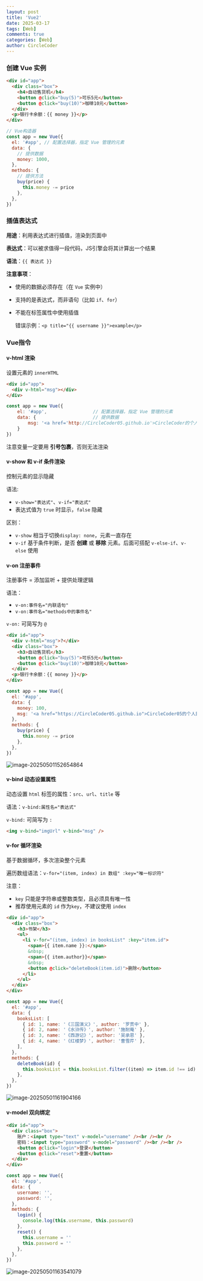 ```yaml
---
layout: post
title: 'Vue2'
date: 2025-03-17
tags: [Web]
comments: true
categories: [Web]
author: CircleCoder
---
```


### 创建 Vue 实例

```html
<div id="app">
  <div class="box">
    <h4>自动售货机</h4>
    <button @click="buy(5)">可乐5元</button>
    <button @click="buy(10)">咖啡10元</button>
  </div>
  <p>银行卡余额：{{ money }}</p>
</div>
```

```javascript
// Vue构造器
const app = new Vue({
  el: '#app', // 配置选择器，指定 Vue 管理的元素
  data: {
    // 提供数据
    money: 1000,
  },
  methods: {
    // 提供方法
    buy(price) {
      this.money -= price
    },
  },
})
```

### 插值表达式

**用途**：利用表达式进行插值，渲染到页面中

**表达式**：可以被求值得一段代码，JS引擎会将其计算出一个结果

**语法**：`{{ 表达式 }}`

**注意事项**：

- 使用的数据必须存在（在 `Vue` 实例中）

- 支持的是表达式，而非语句（比如 `if`、`for`）

- 不能在标签属性中使用插值

  错误示例：`<p title="{{ username }}">example</p>`

### Vue指令

#### v-html 渲染

设置元素的 `innerHTML`

```html
<div id="app">
  <div v-html="msg"></div>
</div>
```

```javascript
const app = new Vue({
    el: '#app',					// 配置选择器，指定 Vue 管理的元素
    data: {						// 提供数据
        msg: '<a href='http://CircleCoder05.github.io'>CircleCoder的个人技术博客</a>'
    }
})
```

注意变量一定要用 **引号包裹**，否则无法渲染

#### v-show 和 v-if 条件渲染

控制元素的显示隐藏

语法:

- `v-show="表达式"`、`v-if="表达式"`
- 表达式值为 `true` 时显示，`false` 隐藏

区别：

- `v-show` 相当于切换`display: none`，元素一直存在
- `v-if` 基于条件判断，是否 **创建** 或 **移除** 元素。后面可搭配 `v-else-if`、`v-else` 使用

#### v-on 注册事件

注册事件 = 添加监听 + 提供处理逻辑

语法：

- `v-on:事件名="内联语句"`
- `v-on:事件名="methods中的事件名"`

`v-on:` 可简写为 `@`

```html
<div id="app">
  <div v-html="msg">?</div>
  <div class="box">
    <h3>自动售货机</h3>
    <button @click="buy(5)">可乐5元</button>
    <button @click="buy(10)">咖啡10元</button>
  </div>
  <p>银行卡余额：{{ money }}</p>
</div>
```

```javascript
const app = new Vue({
  el: '#app',
  data: {
    money: 100,
    msg: '<a href="https://CircleCoder05.github.io">CircleCoder05的个人技术博客</a>',
  },
  methods: {
    buy(price) {
      this.money -= price
    },
  },
})
```

![image-20250501152654864](https://circlecoder05.oss-cn-beijing.aliyuncs.com/test/202505011527294.png)

#### v-bind 动态设置属性

动态设置 `html` 标签的属性：`src`、`url`、`title` 等

语法：`v-bind:属性名="表达式"`

`v-bind:` 可简写为 `:`

```html
<img v-bind="imgUrl" v-bind="msg" />
```

#### v-for 循环渲染

基于数据循环，多次渲染整个元素

遍历数组语法：`v-for="(item, index) in 数组" :key="唯一标识符"`

注意：

- `key` 只能是字符串或整数类型，且必须具有唯一性
- 推荐使用元素的 `id` 作为`key`，不建议使用 `index`

```html
<div id="app">
  <div class="box">
    <h3>书架</h3>
    <ul>
      <li v-for="(item, index) in booksList" :key="item.id">
        <span>{{ item.name }}:</span>
        &nbsp;
        <span>{{ item.author}}</span>
        &nbsp;
        <button @click="deleteBook(item.id)">删除</button>
      </li>
    </ul>
  </div>
</div>
```

```javascript
const app = new Vue({
  el: '#app',
  data: {
    booksList: [
      { id: 1, name: '《三国演义》', author: '罗贯中' },
      { id: 2, name: '《水浒传》', author: '施耐庵' },
      { id: 3, name: '《西游记》', author: '吴承恩' },
      { id: 4, name: '《红楼梦》', author: '曹雪芹' },
    ],
  },
  methods: {
    deleteBook(id) {
      this.booksList = this.booksList.filter((item) => item.id !== id) // 过滤掉id相同的元素
    },
  },
})
```

![image-20250501161904166](https://circlecoder05.oss-cn-beijing.aliyuncs.com/test/202505011619332.png)

#### v-model 双向绑定

```html
<div id="app">
  <div class="box">
    账户：<input type="text" v-model="username" /><br /><br />
    密码：<input type="password" v-model="password" /><br /><br />
    <button @click="login">登录</button>
    <button @click="reset">重置</button>
  </div>
</div>
```

```javascript
const app = new Vue({
  el: '#app',
  data: {
    username: '',
    password: '',
  },
  methods: {
    login() {
      console.log(this.username, this.password)
    },
    reset() {
      this.username = ''
      this.password = ''
    },
  },
})
```

![image-20250501163541079](https://circlecoder05.oss-cn-beijing.aliyuncs.com/test/202505011635201.png)
